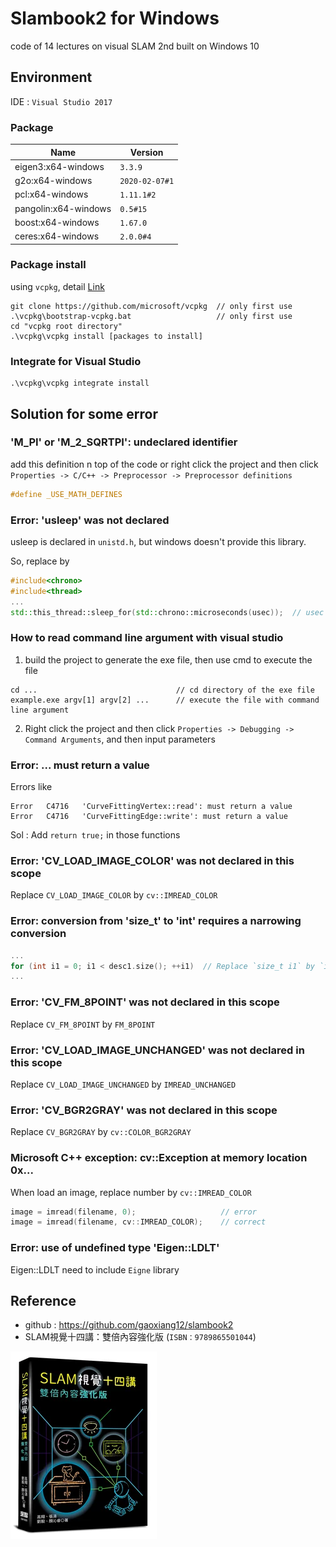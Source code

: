 # Slambook2 for Windows
code of 14 lectures on visual SLAM 2nd built on Windows 10

## Environment
IDE : `Visual Studio 2017`

### Package
|Name|Version|
|-|-|
|eigen3:x64-windows|`3.3.9`|
|g2o:x64-windows|`2020-02-07#1`|
|pcl:x64-windows|`1.11.1#2`|
|pangolin:x64-windows|`0.5#15`|
|boost:x64-windows|`1.67.0`|
|ceres:x64-windows|`2.0.0#4`|

### Package install

using `vcpkg`, detail [Link](https://github.com/Microsoft/vcpkg)
```shell
git clone https://github.com/microsoft/vcpkg  // only first use
.\vcpkg\bootstrap-vcpkg.bat                   // only first use
cd "vcpkg root directory"
.\vcpkg\vcpkg install [packages to install]
```

### Integrate for Visual Studio
```shell
.\vcpkg\vcpkg integrate install
```

## Solution for some error
### 'M_PI' or 'M_2_SQRTPI': undeclared identifier
add this definition n top of the code or right click the project and then click `Properties -> C/C++ -> Preprocessor -> Preprocessor definitions`
```c++
#define _USE_MATH_DEFINES
```
### Error: 'usleep' was not declared
usleep is declared in `unistd.h`, but windows doesn't provide this library.

So, replace by
```c++
#include<chrono>
#include<thread>
...
std::this_thread::sleep_for(std::chrono::microseconds(usec));  // usec is time for sleeping in microsecond
```

### How to read command line argument with visual studio
1. build the project to generate the exe file, then use cmd to execute the file
```shell
cd ...                               // cd directory of the exe file 
example.exe argv[1] argv[2] ...      // execute the file with command line argument
```
2. Right click the project and then click `Properties -> Debugging -> Command Arguments`, and then input parameters 

### Error: ... must return a value
Errors like
```shell
Error	C4716	'CurveFittingVertex::read': must return a value
Error	C4716	'CurveFittingEdge::write': must return a value
```
Sol : Add `return true;` in those functions

### Error: 'CV_LOAD_IMAGE_COLOR' was not declared in this scope
Replace `CV_LOAD_IMAGE_COLOR` by `cv::IMREAD_COLOR`

### Error: conversion from 'size_t' to 'int' requires a narrowing conversion
```c++
...
for (int i1 = 0; i1 < desc1.size(); ++i1)  // Replace `size_t i1` by `int i1`
...
```

### Error: 'CV_FM_8POINT' was not declared in this scope
Replace `CV_FM_8POINT` by `FM_8POINT`

### Error: 'CV_LOAD_IMAGE_UNCHANGED' was not declared in this scope
Replace `CV_LOAD_IMAGE_UNCHANGED` by `IMREAD_UNCHANGED`

### Error: 'CV_BGR2GRAY' was not declared in this scope
Replace `CV_BGR2GRAY` by `cv::COLOR_BGR2GRAY`

### Microsoft C++ exception: cv::Exception at memory location 0x...
When load an image, replace number by `cv::IMREAD_COLOR` 
```C++
image = imread(filename, 0);                   // error
image = imread(filename, cv::IMREAD_COLOR);    // correct
```

### Error: use of undefined type 'Eigen::LDLT'
Eigen::LDLT need to include `Eigne` library

## Reference
* github : https://github.com/gaoxiang12/slambook2
* SLAM視覺十四講：雙倍內容強化版 (`ISBN：9789865501044`)

![Reference](https://github.com/Offliners/SLAM/blob/main/reference.png)
